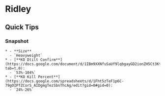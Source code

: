 # Ridley

## Quick Tips

### Snapshot

```{list-table}
* - **Size**
  - `Heavyweight`
* - [**KO Dtilt Confirm**](https://docs.google.com/document/d/1IBm9XXNfuSaUf9lqbgayGD2ionZH5Ct3KtDLZrCOnok/edit?tab=t.0): 
  - `53%-104%`
* - [**KO Kill Percent**](https://docs.google.com/spreadsheets/d/1Fht5zTeF1p6C-79gOIPfZCorS_AIDgmgTezSbnThcAg/edit?gid=0#gid=0): 
  - `24%-26%`
```